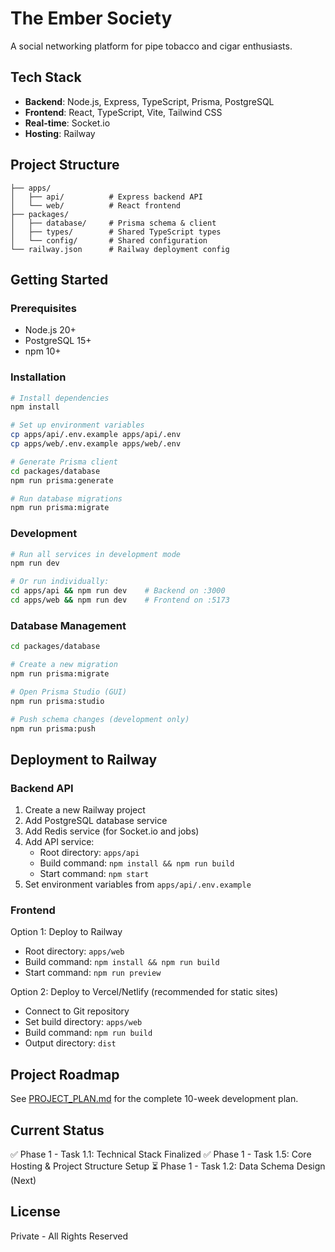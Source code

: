 # The Ember Society

A social networking platform for pipe tobacco and cigar enthusiasts.

## Tech Stack

- **Backend**: Node.js, Express, TypeScript, Prisma, PostgreSQL
- **Frontend**: React, TypeScript, Vite, Tailwind CSS
- **Real-time**: Socket.io
- **Hosting**: Railway

## Project Structure

```
├── apps/
│   ├── api/          # Express backend API
│   └── web/          # React frontend
├── packages/
│   ├── database/     # Prisma schema & client
│   ├── types/        # Shared TypeScript types
│   └── config/       # Shared configuration
└── railway.json      # Railway deployment config
```

## Getting Started

### Prerequisites

- Node.js 20+
- PostgreSQL 15+
- npm 10+

### Installation

```bash
# Install dependencies
npm install

# Set up environment variables
cp apps/api/.env.example apps/api/.env
cp apps/web/.env.example apps/web/.env

# Generate Prisma client
cd packages/database
npm run prisma:generate

# Run database migrations
npm run prisma:migrate
```

### Development

```bash
# Run all services in development mode
npm run dev

# Or run individually:
cd apps/api && npm run dev    # Backend on :3000
cd apps/web && npm run dev    # Frontend on :5173
```

### Database Management

```bash
cd packages/database

# Create a new migration
npm run prisma:migrate

# Open Prisma Studio (GUI)
npm run prisma:studio

# Push schema changes (development only)
npm run prisma:push
```

## Deployment to Railway

### Backend API

1. Create a new Railway project
2. Add PostgreSQL database service
3. Add Redis service (for Socket.io and jobs)
4. Add API service:
   - Root directory: `apps/api`
   - Build command: `npm install && npm run build`
   - Start command: `npm start`
5. Set environment variables from `apps/api/.env.example`

### Frontend

Option 1: Deploy to Railway
- Root directory: `apps/web`
- Build command: `npm install && npm run build`
- Start command: `npm run preview`

Option 2: Deploy to Vercel/Netlify (recommended for static sites)
- Connect to Git repository
- Set build directory: `apps/web`
- Build command: `npm run build`
- Output directory: `dist`

## Project Roadmap

See [PROJECT_PLAN.md](PROJECT_PLAN.md) for the complete 10-week development plan.

## Current Status

✅ Phase 1 - Task 1.1: Technical Stack Finalized
✅ Phase 1 - Task 1.5: Core Hosting & Project Structure Setup
⏳ Phase 1 - Task 1.2: Data Schema Design (Next)

## License

Private - All Rights Reserved
